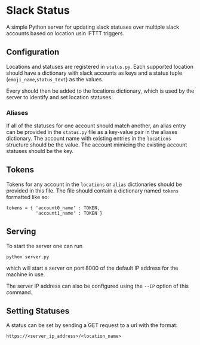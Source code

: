 
Slack Status
============

A simple Python server for updating slack statuses over
multiple slack accounts based on location usin IFTTT triggers.

Configuration
-------------

Locations and statuses are registered in `status.py`. Each supported
location should have a dictionary with slack accounts as keys and a 
status tuple (`emoji_name`,`status_text`) as the values. 

Every should then be added to the locations dictionary, which is used
by the server to identify and set location statuses. 

### Aliases

If all of the statuses for one account should match another, an alias
entry can be provided in the `status.py` file as a key-value pair in
the aliases dictionary. The account name with existing entries in the
`locations` structure should be the value. The account mimicing the
existing account statuses should be the key.

Tokens
------

Tokens for any account in the `locations` or `alias` dictionaries
should be provided in this file. The file should contain a dictionary
named `tokens` formatted like so: 

    tokens = { 'account0_name' : TOKEN,
               'account1_name' : TOKEN }

Serving
-------

To start the server one can run

    python server.py

which will start a server on port 8000 of the default IP address for
the machine in use.

The server IP address can also be configured using the `--IP` option
of this command.

Setting Statuses
----------------

A status can be set by sending a GET request to a url with the format: 

    https://<server_ip_address>/<location_name>
